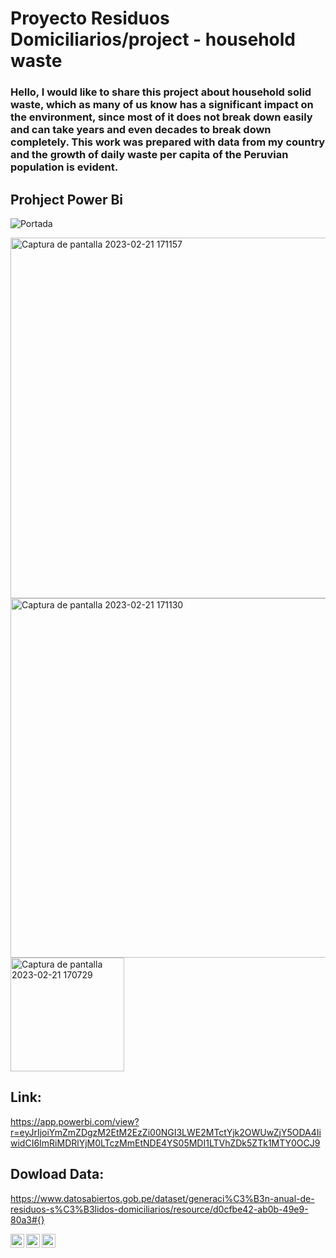 # Proyecto Residuos Domiciliarios/project - household waste

### Hello, I would like to share this project about household solid waste, which as many of us know has a significant impact on the environment, since most of it does not break down easily and can take years and even decades to break down completely. This work was prepared with data from my country and the growth of daily waste per capita of the Peruvian population is evident.

## Prohject Power Bi

![Portada](https://user-images.githubusercontent.com/107339963/220493907-43d62bb9-6700-4dae-bc56-d19c0d0616d6.gif)

<img width="577" alt="Captura de pantalla 2023-02-21 171157" src="https://user-images.githubusercontent.com/107339963/220493935-060738c0-9f7d-46e1-a4ad-94f6e96d4a76.png">

<img width="575" alt="Captura de pantalla 2023-02-21 171130" src="https://user-images.githubusercontent.com/107339963/220493945-7075e9d2-7d26-45a7-92e0-069edac35bb1.png">

<img width="182" alt="Captura de pantalla 2023-02-21 170729" src="https://user-images.githubusercontent.com/107339963/220493950-c5829ff7-5dbf-4d37-8b91-ed1151971e68.png">



## Link:
https://app.powerbi.com/view?r=eyJrIjoiYmZmZDgzM2EtM2EzZi00NGI3LWE2MTctYjk2OWUwZjY5ODA4IiwidCI6ImRiMDRlYjM0LTczMmEtNDE4YS05MDI1LTVhZDk5ZTk1MTY0OCJ9

## Dowload Data:
https://www.datosabiertos.gob.pe/dataset/generaci%C3%B3n-anual-de-residuos-s%C3%B3lidos-domiciliarios/resource/d0cfbe42-ab0b-49e9-80a3#{}

<a href="https://www.instagram.com/angelocastilloperz/">
  <img align="left" alt="Abhishek's Instagram" width="22px" src="https://raw.githubusercontent.com/hussainweb/hussainweb/main/icons/instagram.png" />
</a>
<a href="https://twitter.com/AngeloCasell">
  <img align="left" alt="Abhishek Naidu | Twitter" width="22px" src="https://raw.githubusercontent.com/peterthehan/peterthehan/master/assets/twitter.svg" />
</a>
<a href="https://www.linkedin.com/in/castilloperz/">
  <img align="left" alt="Abhishek's LinkedIN" width="22px" src="https://raw.githubusercontent.com/peterthehan/peterthehan/master/assets/linkedin.svg" />
</a>

